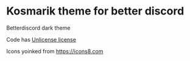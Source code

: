 # Kosmarik theme for better discord
Betterdiscord dark theme

Code has [Unlicense license](https://unlicense.org/)

Icons yoinked from https://icons8.com

